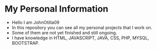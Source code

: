 # My Personal Information
- Hello I am JohnOtilla09
- In this repository you can see all my personal projects that I work on.
- Some of them are not yet finished and still ongoing.
- I have knowledge in HTML, JAVASCRIPT, JAVA, CSS, PHP, MYSQL, BOOTSTRAP. 
